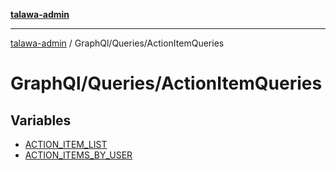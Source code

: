 [**talawa-admin**](../../../README.md)

***

[talawa-admin](../../../README.md) / GraphQl/Queries/ActionItemQueries

# GraphQl/Queries/ActionItemQueries

## Variables

- [ACTION\_ITEM\_LIST](variables/ACTION_ITEM_LIST.md)
- [ACTION\_ITEMS\_BY\_USER](variables/ACTION_ITEMS_BY_USER.md)
